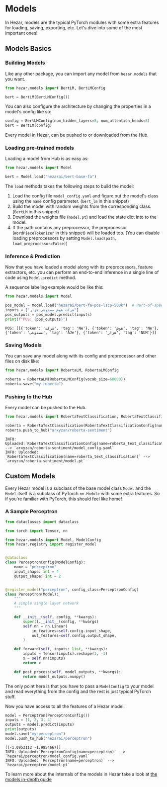 # Models
In Hezar, models are the typical PyTorch modules with some extra features for loading, saving, exporting, etc.
Let's dive into some of the most important ones!

## Models Basics
### Building Models
Like any other package, you can import any model from `hezar.models` that you want.
```python
from hezar.models import BertLM, BertLMConfig

bert = BertLM(BertLMConfig())
```
You can also configure the architecture by changing the properties in a model's config like so:
```python
config = BertLMConfig(num_hidden_layers=8, num_attention_heads=8)
bert = BertLM(config)
```

Every model in Hezar, can be pushed to or downloaded from the Hub.

### Loading pre-trained models
Loading a model from Hub is as easy as:
```python
from hezar.models import Model

bert = Model.load("hezarai/bert-base-fa")
```
The `load` methods takes the following steps to build the model:

1. Load the config file `model_config.yaml` and figure out the model's class using the `name` config parameter. (`bert_lm` in this snippet)
2. Build the model with random weights from the corresponding class. (`BertLM` in this snippet)
3. Download the weights file (`model.pt`) and load the state dict into to the model.
4. If the path contains any preprocessor, the preprocessor (`WordPieceTokenizer` in this snippet) will be loaded too.
(You can disable loading preprocessors by setting `Model.load(path, load_preprocessor=False)`)

### Inference & Prediction
Now that you have loaded a model along with its preprocessors, feature extractors, etc. you can perform an end-to-end
inference in a single line of code using `Model.predict` method.

A sequence labeling example would be like this:
```python
from hezar.models import Model

pos_model = Model.load("hezarai/bert-fa-pos-lscp-500k")  # Part-of-speech
inputs = ["شرکت هوش مصنوعی هزار"]
pos_outputs = pos_model.predict(inputs)
print(f"POS: {pos_outputs}")
```
```
POS: [[{'token': 'شرکت', 'tag': 'Ne'}, {'token': 'هوش', 'tag': 'Ne'}, {'token': 'مصنوعی', 'tag': 'AJe'}, {'token': 'هزار', 'tag': 'NUM'}]]
```

### Saving Models
You can save any model along with its config and preprocessor and other files on disk like:
```python
from hezar.models import RobertaLM, RobertaLMConfig

roberta = RobertaLM(RobertaLMConfig(vocab_size=60000))
roberta.save("my-roberta")
```

### Pushing to the Hub
Every model can be pushed to the Hub.
```python
from hezar.models import RobertaTextClassification, RobertaTextClassificationConfig

roberta = RobertaTextClassification(RobertaTextClassificationConfig(num_labels=2))
roberta.push_to_hub("arxyzan/roberta-sentiment")
```
```
INFO: Uploaded:`RobertaTextClassificationConfig(name=roberta_text_classification)` --> `arxyzan/roberta-sentiment/model_config.yaml`
INFO: Uploaded: `RobertaTextClassification(name=roberta_text_classification)` --> `arxyzan/roberta-sentiment/model.pt`
```
## Custom Models
Every Hezar model is a subclass of the base model class `Model` and the `Model` itself is a subclass of PyTorch `nn.Module`
with some extra features. So if you're familiar with PyTorch, this should feel like home!

### A Sample Perceptron
```python
from dataclasses import dataclass

from torch import Tensor, nn

from hezar.models import Model, ModelConfig
from hezar.registry import register_model


@dataclass
class PerceptronConfig(ModelConfig):
    name = "perceptron"
    input_shape: int = 4
    output_shape: int = 2


@register_model("perceptron", config_class=PerceptronConfig)
class Perceptron(Model):
    """
    A simple single layer network
    """

    def __init__(self, config, **kwargs):
        super().__init__(config, **kwargs)
        self.nn = nn.Linear(
            in_features=self.config.input_shape,
            out_features=self.config.output_shape,
        )

    def forward(self, inputs: list, **kwargs):
        inputs = Tensor(inputs).reshape(1, -1)
        x = self.nn(inputs)
        return x

    def post_process(self, model_outputs, **kwargs):
        return model_outputs.numpy()

```
The only point here is that you have to pass a `ModelConfig` to your model and read everything from the config and the
rest is just typical PyTorch stuff.

Now you have access to all the features of a Hezar model.
```python
model = Perceptron(PerceptronConfig())
inputs = [1, 2, 3, 4]
outputs = model.predict(inputs)
print(outputs)
model.save("my-perceptron")
model.push_to_hub("hezarai/perceptron")
```
```
[[-1.0953112 -1.9854667]]
INFO: Uploaded:`PerceptronConfig(name=perceptron)` --> `hezarai/perceptron/model_config.yaml`
INFO: Uploaded: `Perceptron(name=perceptron)` --> `hezarai/perceptron/model.pt`
```


To learn more about the internals of the models in Hezar take a look at [the models in-depth guide](../guide/models_advanced.md)
